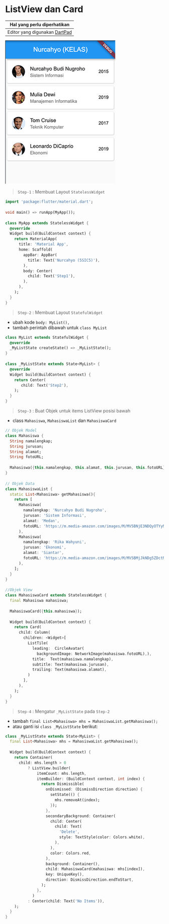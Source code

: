 # ListView dan Card 

Hal yang perlu diperhatikan |
------------ |
Editor yang digunakan [DartPad](http://dartpad.dartlang.org) |

![ListView Card](/listview.png)

> `Step-1` : Membuat Layout `StatelessWidget`

```dart
import 'package:flutter/material.dart';
 
void main() => runApp(MyApp());
 
class MyApp extends StatelessWidget {
  @override
  Widget build(BuildContext context) {
    return MaterialApp(
      title: 'Material App',
      home: Scaffold(
        appBar: AppBar(
          title: Text('Nurcahyo (5SIC5)'),
        ),
        body: Center(
          child: Text('Step1'),
        ),
      ),
    );
  }
}
```

> `Step-2` : Membuat Layout `StatefulWidget`
- ubah kode `body: MyList(),`
- tambah perintah dibawah untuk `class MyList`
  
```dart
class MyList extends StatefulWidget {
  @override
  _MyListState createState() => _MyListState();
}

class _MyListState extends State<MyList> {
  @override
  Widget build(BuildContext context) {
    return Center(
       child: Text('Step2'),
    );
  }
}
```

> `Step-3` : Buat Objek untuk items ListView posisi bawah

* class `Mahasiswa`, `MahasiswaList` dan `MahasiswaCard` 

```dart
// Objek Model
class Mahasiswa {
  String namalengkap;
  String jurusan;
  String alamat;
  String fotoURL;

  Mahasiswa({this.namalengkap, this.alamat, this.jurusan, this.fotoURL});
}

// Objek Data
class MahasiswaList {
  static List<Mahasiswa> getMahasiswa(){
    return [
      Mahasiswa(
        namalengkap: 'Nurcahyo Budi Nugroho',
        jurusan: 'Sistem Informasi',
        alamat: 'Medan',
        fotoURL: 'https://m.media-amazon.com/images/M/MV5BNjE3NDQyOTYyMV5BMl5BanBnXkFtZTcwODcyODU2Mw@@._V1_UY209_CR5,0,140,209_AL_.jpg',
      ),
      Mahasiswa(
        namalengkap: 'Rika Wahyuni',
        jurusan: 'Ekonomi',
        alamat: 'Siantar',
        fotoURL: 'https://m.media-amazon.com/images/M/MV5BMjJkNDg5ZDctM2RlZS00NjFmLTkxZjktMWE5NGQzMDg4NDFhXkEyXkFqcGdeQXVyMTMwMDM1OTQ@._V1_UY209_CR6,0,140,209_AL_.jpg',
      ),
    ];
  }
}

//Objek View 
class MahasiswaCard extends StatelessWidget {
  final Mahasiswa mahasiswa;
  
  MahasiswaCard({this.mahasiswa});

  Widget build(BuildContext context) {
    return Card(
      child: Column(
        children: <Widget>[
          ListTile(
            leading:  CircleAvatar(
              backgroundImage: NetworkImage(mahasiswa.fotoURL),),
            title:  Text(mahasiswa.namalengkap),
            subtitle: Text(mahasiswa.jurusan),
            trailing: Text(mahasiswa.alamat),
          )
        ],
      ),
    );
  }
}
```  

> `Step-4` : Mengatur `_MyListState` pada `Step-2`

* tambah `final List<Mahasiswa> mhs = MahasiswaList.getMahasiswa();` 
* atau ganti isi `class _MyListState` berikut:

```dart
class _MyListState extends State<MyList> {
  final List<Mahasiswa> mhs = MahasiswaList.getMahasiswa();

  Widget build(BuildContext context) {
    return Container(
      child: mhs.length > 0
          ? ListView.builder(
              itemCount: mhs.length,
              itemBuilder: (BuildContext context, int index) {
                return Dismissible(
                  onDismissed: (DismissDirection direction) {
                    setState(() {
                      mhs.removeAt(index);
                    });
                  },
                  secondaryBackground: Container(
                    child: Center(
                      child: Text(
                        'Delete',
                        style: TextStyle(color: Colors.white),
                      ),
                    ),
                    color: Colors.red,
                  ),
                  background: Container(),
                  child: MahasiswaCard(mahasiswa: mhs[index]),
                  key: UniqueKey(),
                  direction: DismissDirection.endToStart,
                );
              },
            )
          : Center(child: Text('No Items')),
    );
  }
}
```

